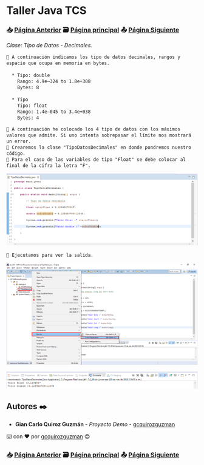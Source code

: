 # Taller Java TCS
### 📥 [Página Anterior](https://github.com/gcquirozguzman/java-tcs-202001/tree/TDDE100001) 🗃️ [Página principal](https://github.com/gcquirozguzman/java-tcs-202001) 📤 [Página Siguiente](https://github.com/gcquirozguzman/java-tcs-202001/tree/TDDC100001)

_Clase: Tipo de Datos - Decimales._

```
📢 A continuación indicamos los tipo de datos decimales, rangos y espacio que ocupa en memoria en bytes.

  * Tipo: double
    Rango: 4.9e–324 to 1.8e+308
    Bytes: 8
    
  * Tipo 
    Tipo: float
    Rango: 1.4e–045 to 3.4e+038
    Bytes: 4
```

```
📢 A continuación he colocado los 4 tipo de datos con los máximos valores que admite. Si uno intenta sobrepasar el límite nos mostrará un error.
📢 Crearemos la clase "TipoDatosDecimales" en donde pondremos nuestro código.
📢 Para el caso de las variables de tipo "Float" se debe colocar al final de la cifra la letra "F".
```

![Error: imagen no ha sido cargada](https://github.com/gcquirozguzman/java-tcs-202001/blob/master/imagenes/TDDD100001_4.png)

```
📢 Ejecutamos para ver la salida.
```

![Error: imagen no ha sido cargada](https://github.com/gcquirozguzman/java-tcs-202001/blob/master/imagenes/TDDD100001_2.png)

![Error: imagen no ha sido cargada](https://github.com/gcquirozguzman/java-tcs-202001/blob/master/imagenes/TDDD100001_5.png)


## Autores ✒️

* **Gian Carlo Quiroz Guzmán** - *Proyecto Demo* - [gcquirozguzman](https://github.com/gcquirozguzman)

⌨️ con ❤️ por [gcquirozguzman](https://github.com/gcquirozguzman) 😊

### 📥 [Página Anterior](https://github.com/gcquirozguzman/java-tcs-202001/tree/TDDE100001) 🗃️ [Página principal](https://github.com/gcquirozguzman/java-tcs-202001) 📤 [Página Siguiente](https://github.com/gcquirozguzman/java-tcs-202001/tree/TDDC100001)
